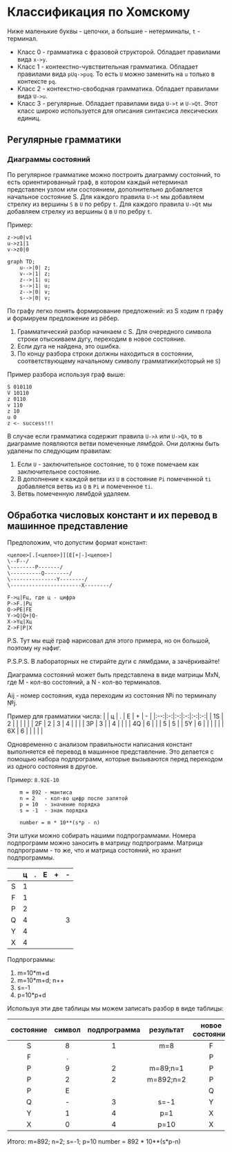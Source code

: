 # Классификация по Хомскому
Ниже маленькие буквы - цепочки, а большие - нетерминалы, `t` - терминал.
* Класс 0 - грамматика с фразовой структорой. Обладает правилами вида `x->y`.
* Класс 1 - контекстно-чувствительная грамматика. Обладает правилами вида `pUq->puq`. То есть `U` можно заменить на `u` только в контексте `pq`.
* Класс 2 - контекстно-свободная грамматика. Обладает правилами вида `U->u`.
* Класс 3 - регулярные. Обладает правилами вида `U->t` и `U->Qt`. Этот класс широко используется для описания синтаксиса лексических единиц.

## Регулярные грамматики
### Диаграммы состояний
По регулярное грамматике можно построить диаграмму состояний, то есть ориентированный граф, в котором каждый нетерминал представлен узлом или состоянием, дополнительно добавляется начальное состояние S.
Для каждого правила `U->t` мы добавляем стрелку из вершины `S` в `U` по ребру `t`.
Для каждого правила `U->Qt` мы добавляем стрелку из вершины `Q` в `U` по ребру `t`.

Пример:
```
z->u0|v1
u->z1|1
v->z0|0
```

```mermaid
graph TD;
    u-->|0| z;
    v-->|1| z;
    z-->|1| u;
    s-->|1| u;
    z-->|0| v;
    s-->|0| v;
```
По графу легко понять формирование предложений: из S ходим п графу и формируем предложение из рёбер.
1. Грамматический разбор начинаем с S. Для очередного символа строки отыскиваем дугу, переходим в новое состояние.
2. Если дуга не найдена, это ошибка.
3. По концу разбора строки должны находиться в состоянии, соответствующему начальному символу грамматики(который не `S`)

Пример разбора используя граф выше:
```
S 010110
V 10110
z 0110
v 110
z 10
u 0
z <- success!!!
```

В случае если грамматика содержит правила `U->λ` или `U->Qλ`, то в диаграмме появляются ветви помеченные лямбдой.
Они должны быть удалены по следующим правилам:
1. Если `U` - заключительное состояние, то `Q` тоже помечаем как заключительное состояние.
2. В дополнение к каждой ветви из `U` в состояние `Pi` помеченной `ti` добавляется ветвь из `Q` в `Pi` и помеченное `ti`.
3. Ветвь помеченную лямбдой удаляем.


## Обработка числовых констант и их перевод в машинное представление
Предположим, что допустим формат констант:
```
<целое>[.[<целое>]][E[+|-]<целое>]
\--F--/
\--------P-------/
\----------Q--------/
\---------------Y--------/
\-----------------------X--------/

F->ц|Fц, где ц - цифра
P->F.|Pц
Q->PE|FE
Y->Q|Q+|Q-
X->Yц|Xц
Z->F|P|X
```
P.S. Тут мы ещё граф нарисовал для этого примера, но он большой, поэтому ну нафиг.

P.S.P.S. В лабораторных не стирайте дуги с лямбдами, а зачёркивайте!

Диаграмма состояний может быть представлена в виде матрицы MxN, где M - кол-во состояний, а N - кол-во терминалов.

Aij - номер состояния, куда переходим из состояния №i по терминалу №j.

Пример для грамматики числа:
|    | ц | . | E | + | - |
|:--:|:-:|:-:|:-:|:-:|:-:|
| 1S | 2 |   |   |   |   |
| 2F | 2 | 3 | 4 |   |   |
| 3P | 3 |   | 4 |   |   |
| 4Q | 6 |   |   | 5 | 5 |
| 5Y | 6 |   |   |   |   |
| 6X | 6 |   |   |   |   |

Одновременно с анализом правильности написания констант выполняется её перевод в машинное представление.
Это делается с помощью набора подпрограмм, которые вызываются перед переходом из одного состояния в другое.

Пример: `8.92E-10`
```
    m = 892 - мантиса
    n = 2   - кол-во цифр после запятой
    p = 10  - значение порядка
    s = -1  - знак порядка

    number = m * 10**(s*p - n)
```
Эти штуки можно собирать нашими подпрограммами.
Номера подпрограмм можно заносить в матрицу подпрограмм.
Матрица подпрограмм - то же, что и матрица состояний, но хранит подпрограммы.

|   | ц | . | E | + | - |
|:-:|:-:|:-:|:-:|:-:|:-:|
| S | 1 |   |   |   |   |
| F | 1 |   |   |   |   |
| P | 2 |   |   |   |   |
| Q | 4 |   |   |   | 3 |
| Y | 4 |   |   |   |   |
| X | 4 |   |   |   |   |

Подпрограммы:
1. m=10*m+d
2. m=10*m+d; n++
3. s=-1
4. p=10*p+d

Используя эти две таблицы мы можем записать разбор в виде таблицы:

|состояние|символ|подпрограмма|результат|новое состояние|
|:-------:|:----:|:----------:|:-------:|:-------------:|
| S       | 8    | 1          | m=8     | F             |
| F       | .    |            |         | P             |
| P       | 9    | 2          |m=89;n=1 | P             |
| P       | 2    | 2          |m=892;n=2| P             |
| P       | E    |            |         | Q             |
| Q       | -    | 3          | s=-1    | Y             |
| Y       | 1    | 4          | p=1     | X             |
| X       | 0    | 4          | p=10    | X             |

Итого: 
m=892; n=2; s=-1; p=10
number = 892 * 10**(s*p-n)
